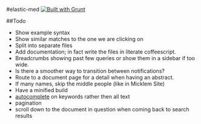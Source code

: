 #elastic-med [![Built with Grunt](https://cdn.gruntjs.com/builtwith.png)](http://gruntjs.com/)

##Todo

* Show example syntax
* Show similar matches to the one we are clicking on
* Split into separate files
* Add documentation; in fact write the files in literate coffeescript.
* Breadcrumbs showing past few queries or show them in a sidebar if too wide.
* Is there a smoother way to transition between notifications?
* Route to a document page for a detail when having an abstract.
* If many names, skip the middle people (like in Micklem Site)
* Have a minified build
* [autocomplete](http://www.elasticsearch.org/blog/you-complete-me/) on keywords rather then all text
* pagination
* scroll down to the document in question when coming back to search results